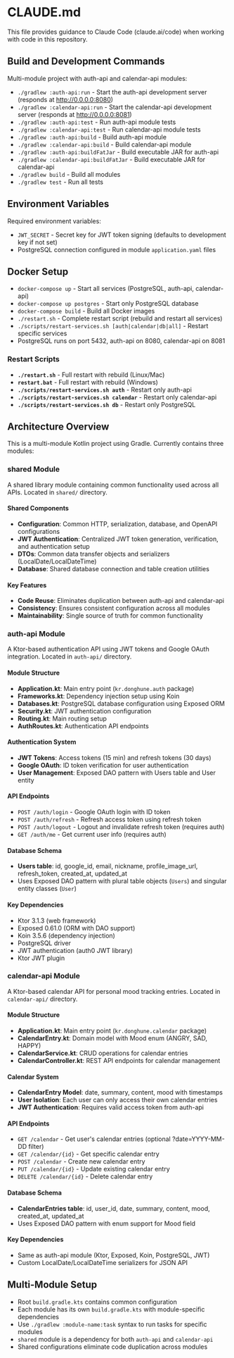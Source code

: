 # CLAUDE.md

This file provides guidance to Claude Code (claude.ai/code) when working with code in this repository.

## Build and Development Commands

Multi-module project with auth-api and calendar-api modules:

- `./gradlew :auth-api:run` - Start the auth-api development server (responds at http://0.0.0.0:8080)
- `./gradlew :calendar-api:run` - Start the calendar-api development server (responds at http://0.0.0.0:8081)
- `./gradlew :auth-api:test` - Run auth-api module tests
- `./gradlew :calendar-api:test` - Run calendar-api module tests
- `./gradlew :auth-api:build` - Build auth-api module
- `./gradlew :calendar-api:build` - Build calendar-api module
- `./gradlew :auth-api:buildFatJar` - Build executable JAR for auth-api
- `./gradlew :calendar-api:buildFatJar` - Build executable JAR for calendar-api
- `./gradlew build` - Build all modules
- `./gradlew test` - Run all tests

## Environment Variables

Required environment variables:
- `JWT_SECRET` - Secret key for JWT token signing (defaults to development key if not set)
- PostgreSQL connection configured in module `application.yaml` files

## Docker Setup

- `docker-compose up` - Start all services (PostgreSQL, auth-api, calendar-api)
- `docker-compose up postgres` - Start only PostgreSQL database
- `docker-compose build` - Build all Docker images
- `./restart.sh` - Complete restart script (rebuild and restart all services)
- `./scripts/restart-services.sh [auth|calendar|db|all]` - Restart specific services
- PostgreSQL runs on port 5432, auth-api on 8080, calendar-api on 8081

### Restart Scripts

- **`./restart.sh`** - Full restart with rebuild (Linux/Mac)
- **`restart.bat`** - Full restart with rebuild (Windows)
- **`./scripts/restart-services.sh auth`** - Restart only auth-api
- **`./scripts/restart-services.sh calendar`** - Restart only calendar-api
- **`./scripts/restart-services.sh db`** - Restart only PostgreSQL

## Architecture Overview

This is a multi-module Kotlin project using Gradle. Currently contains three modules:

### shared Module

A shared library module containing common functionality used across all APIs. Located in `shared/` directory.

#### Shared Components
- **Configuration**: Common HTTP, serialization, database, and OpenAPI configurations
- **JWT Authentication**: Centralized JWT token generation, verification, and authentication setup
- **DTOs**: Common data transfer objects and serializers (LocalDate/LocalDateTime)
- **Database**: Shared database connection and table creation utilities

#### Key Features
- **Code Reuse**: Eliminates duplication between auth-api and calendar-api
- **Consistency**: Ensures consistent configuration across all modules
- **Maintainability**: Single source of truth for common functionality

### auth-api Module

A Ktor-based authentication API using JWT tokens and Google OAuth integration. Located in `auth-api/` directory.

#### Module Structure
- **Application.kt**: Main entry point (`kr.donghune.auth` package)
- **Frameworks.kt**: Dependency injection setup using Koin
- **Databases.kt**: PostgreSQL database configuration using Exposed ORM
- **Security.kt**: JWT authentication configuration
- **Routing.kt**: Main routing setup
- **AuthRoutes.kt**: Authentication API endpoints

#### Authentication System
- **JWT Tokens**: Access tokens (15 min) and refresh tokens (30 days)
- **Google OAuth**: ID token verification for user authentication
- **User Management**: Exposed DAO pattern with Users table and User entity

#### API Endpoints
- `POST /auth/login` - Google OAuth login with ID token
- `POST /auth/refresh` - Refresh access token using refresh token
- `POST /auth/logout` - Logout and invalidate refresh token (requires auth)
- `GET /auth/me` - Get current user info (requires auth)

#### Database Schema
- **Users table**: id, google_id, email, nickname, profile_image_url, refresh_token, created_at, updated_at
- Uses Exposed DAO pattern with plural table objects (`Users`) and singular entity classes (`User`)

#### Key Dependencies
- Ktor 3.1.3 (web framework)
- Exposed 0.61.0 (ORM with DAO support)
- Koin 3.5.6 (dependency injection)
- PostgreSQL driver
- JWT authentication (auth0 JWT library)
- Ktor JWT plugin

### calendar-api Module

A Ktor-based calendar API for personal mood tracking entries. Located in `calendar-api/` directory.

#### Module Structure
- **Application.kt**: Main entry point (`kr.donghune.calendar` package)
- **CalendarEntry.kt**: Domain model with Mood enum (ANGRY, SAD, HAPPY)
- **CalendarService.kt**: CRUD operations for calendar entries
- **CalendarController.kt**: REST API endpoints for calendar management

#### Calendar System
- **CalendarEntry Model**: date, summary, content, mood with timestamps
- **User Isolation**: Each user can only access their own calendar entries
- **JWT Authentication**: Requires valid access token from auth-api

#### API Endpoints
- `GET /calendar` - Get user's calendar entries (optional ?date=YYYY-MM-DD filter)
- `GET /calendar/{id}` - Get specific calendar entry
- `POST /calendar` - Create new calendar entry
- `PUT /calendar/{id}` - Update existing calendar entry
- `DELETE /calendar/{id}` - Delete calendar entry

#### Database Schema
- **CalendarEntries table**: id, user_id, date, summary, content, mood, created_at, updated_at
- Uses Exposed DAO pattern with enum support for Mood field

#### Key Dependencies
- Same as auth-api module (Ktor, Exposed, Koin, PostgreSQL, JWT)
- Custom LocalDate/LocalDateTime serializers for JSON API

## Multi-Module Setup

- Root `build.gradle.kts` contains common configuration
- Each module has its own `build.gradle.kts` with module-specific dependencies
- Use `./gradlew :module-name:task` syntax to run tasks for specific modules
- `shared` module is a dependency for both `auth-api` and `calendar-api`
- Shared configurations eliminate code duplication across modules